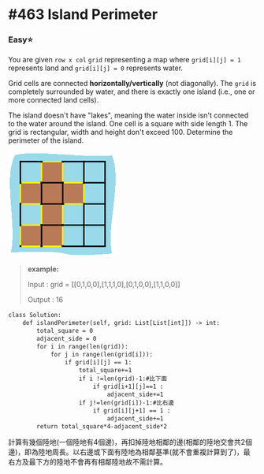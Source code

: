 # \#463 Island Perimeter

### Easy:star:

You are given `row x col` `grid` representing a map where `grid[i][j] = 1` represents land and `grid[i][j] = 0` represents water.

Grid cells are connected **horizontally/vertically** \(not diagonally\). The `grid` is completely surrounded by water, and there is exactly one island \(i.e., one or more connected land cells\).

The island doesn't have "lakes", meaning the water inside isn't connected to the water around the island. One cell is a square with side length 1. The grid is rectangular, width and height don't exceed 100. Determine the perimeter of the island.

![](../.gitbook/assets/island.png)

> **example:**
>
> Input : grid = \[\[0,1,0,0\],\[1,1,1,0\],\[0,1,0,0\],\[1,1,0,0\]\]
>
> Output : 16

```text
class Solution:
    def islandPerimeter(self, grid: List[List[int]]) -> int:
        total_square = 0
        adjacent_side = 0
        for i in range(len(grid)):
            for j in range(len(grid[i])):
                if grid[i][j] == 1:
                    total_square+=1
                    if i !=len(grid)-1:#比下面
                        if grid[i+1][j]==1 : 
                            adjacent_side+=1
                    if j!=len(grid[i])-1:#比右邊
                        if grid[i][j+1] == 1 : 
                            adjacent_side+=1
        return total_square*4-adjacent_side*2
```

計算有幾個陸地\(一個陸地有4個邊\)，再扣掉陸地相鄰的邊\(相鄰的陸地交會共2個邊\)，即為陸地周長。以右邊或下面有陸地為相鄰基準\(就不會重複計算到了\)，最右方及最下方的陸地不會再有相鄰陸地故不需計算。

